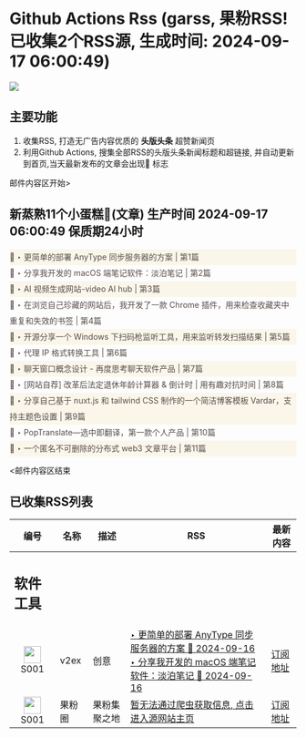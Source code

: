 # Github Actions Rss (garss, 果粉RSS! 已收集2个RSS源, 生成时间: 2024-09-17 06:00:49)

![](https://cdn.jsdelivr.net/gh/xinkeji/garss/_media/ga-rss.png)



## 主要功能
1. 收集RSS, 打造无广告内容优质的 **头版头条** 超赞新闻页
2. 利用Github Actions, 搜集全部RSS的头版头条新闻标题和超链接, 并自动更新到首页,当天最新发布的文章会出现🌈 标志

邮件内容区开始>
<h2>新蒸熟11个小蛋糕🍰(文章) 生产时间 2024-09-17 06:00:49 保质期24小时</h2>

<div style='line-height:3;background-color:#FAF6EA;' ><a href='https://www.v2ex.com/t/1073399#reply2' style="line-height:2;text-decoration:none;display:block;color:#584D49;">🌈 ‣ 更简单的部署 AnyType 同步服务器的方案 | 第1篇</a></div><div style='line-height:3;' ><a href='https://www.v2ex.com/t/1073391#reply2' style="line-height:2;text-decoration:none;display:block;color:#584D49;">🌈 ‣ 分享我开发的 macOS 端笔记软件：淡泊笔记 | 第2篇</a></div><div style='line-height:3;background-color:#FAF6EA;' ><a href='https://www.v2ex.com/t/1073385#reply1' style="line-height:2;text-decoration:none;display:block;color:#584D49;">🌈 ‣ AI 视频生成网站-video AI hub | 第3篇</a></div><div style='line-height:3;' ><a href='https://www.v2ex.com/t/1073362#reply20' style="line-height:2;text-decoration:none;display:block;color:#584D49;">🌈 ‣ 在浏览自己珍藏的网站后，我开发了一款 Chrome 插件，用来检查收藏夹中重复和失效的书签 | 第4篇</a></div><div style='line-height:3;background-color:#FAF6EA;' ><a href='https://www.v2ex.com/t/1073363#reply7' style="line-height:2;text-decoration:none;display:block;color:#584D49;">🌈 ‣ 开源分享一个 Windows 下扫码枪监听工具，用来监听转发扫描结果 | 第5篇</a></div><div style='line-height:3;' ><a href='https://www.v2ex.com/t/1073359#reply0' style="line-height:2;text-decoration:none;display:block;color:#584D49;">🌈 ‣ 代理 IP 格式转换工具 | 第6篇</a></div><div style='line-height:3;background-color:#FAF6EA;' ><a href='https://www.v2ex.com/t/1073305#reply14' style="line-height:2;text-decoration:none;display:block;color:#584D49;">🌈 ‣ 聊天窗口概念设计 - 再度思考聊天软件产品 | 第7篇</a></div><div style='line-height:3;' ><a href='https://www.v2ex.com/t/1073355#reply2' style="line-height:2;text-decoration:none;display:block;color:#584D49;">🌈 ‣ [网站自荐] 改革后法定退休年龄计算器 & 倒计时 | 用有趣对抗时间 | 第8篇</a></div><div style='line-height:3;background-color:#FAF6EA;' ><a href='https://www.v2ex.com/t/1073314#reply0' style="line-height:2;text-decoration:none;display:block;color:#584D49;">🌈 ‣ 分享自己基于 nuxt.js 和 tailwind CSS 制作的一个简洁博客模板 Vardar，支持主题色设置 | 第9篇</a></div><div style='line-height:3;' ><a href='https://www.v2ex.com/t/1073304#reply1' style="line-height:2;text-decoration:none;display:block;color:#584D49;">🌈 ‣ PopTranslate—选中即翻译，第一款个人产品 | 第10篇</a></div><div style='line-height:3;background-color:#FAF6EA;' ><a href='https://www.v2ex.com/t/1073336#reply0' style="line-height:2;text-decoration:none;display:block;color:#584D49;">🌈 ‣ 一个匿名不可删除的分布式 web3 文章平台 | 第11篇</a></div>

<邮件内容区结束

## 已收集RSS列表

| 编号 | 名称 | 描述 | RSS | 最新内容 |
| --- | --- | --- | --- | --- |
| <h2 id="软件工具">软件工具</h2> |  |   |  |  |
| <div id="S001" style="text-align: center;"><img src="https://cdn.jsdelivr.net/gh/zhaoolee/garss/_media/favicon/S001.png" width="30px" style="width:30px;height: auto;"/><br><span>S001</span></div> | v2ex | 创意 | [‣ 更简单的部署 AnyType 同步服务器的方案 🌈 2024-09-16](https://www.v2ex.com/t/1073399#reply2)<br/>[‣ 分享我开发的 macOS 端笔记软件：淡泊笔记 🌈 2024-09-16](https://www.v2ex.com/t/1073391#reply2) | [订阅地址](https://www.v2ex.com/feed/tab/creative.xml) |
| <div id="S001" style="text-align: center;"><img src="https://cdn.jsdelivr.net/gh/zhaoolee/garss/_media/favicon/S001.png" width="30px" style="width:30px;height: auto;"/><br><span>S001</span></div> | 果粉圈 | 果粉集聚之地 | [暂无法通过爬虫获取信息, 点击进入源网站主页](https://g0f.cn) | [订阅地址](https://g0f.cn/rss.xml) |



